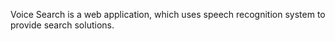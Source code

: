Voice Search is a web application, which uses speech recognition system to provide search solutions.
